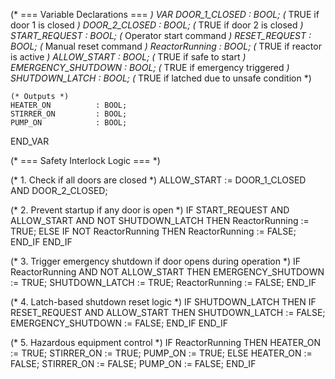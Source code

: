 (* === Variable Declarations === *)
VAR
    DOOR_1_CLOSED      : BOOL;  (* TRUE if door 1 is closed *)
    DOOR_2_CLOSED      : BOOL;  (* TRUE if door 2 is closed *)
    START_REQUEST      : BOOL;  (* Operator start command *)
    RESET_REQUEST      : BOOL;  (* Manual reset command *)
    ReactorRunning     : BOOL;  (* TRUE if reactor is active *)
    ALLOW_START        : BOOL;  (* TRUE if safe to start *)
    EMERGENCY_SHUTDOWN : BOOL;  (* TRUE if emergency triggered *)
    SHUTDOWN_LATCH     : BOOL;  (* TRUE if latched due to unsafe condition *)
    
    (* Outputs *)
    HEATER_ON          : BOOL;
    STIRRER_ON         : BOOL;
    PUMP_ON            : BOOL;
END_VAR

(* === Safety Interlock Logic === *)

(* 1. Check if all doors are closed *)
ALLOW_START := DOOR_1_CLOSED AND DOOR_2_CLOSED;

(* 2. Prevent startup if any door is open *)
IF START_REQUEST AND ALLOW_START AND NOT SHUTDOWN_LATCH THEN
    ReactorRunning := TRUE;
ELSE
    IF NOT ReactorRunning THEN
        ReactorRunning := FALSE;
    END_IF
END_IF

(* 3. Trigger emergency shutdown if door opens during operation *)
IF ReactorRunning AND NOT ALLOW_START THEN
    EMERGENCY_SHUTDOWN := TRUE;
    SHUTDOWN_LATCH := TRUE;
    ReactorRunning := FALSE;
END_IF

(* 4. Latch-based shutdown reset logic *)
IF SHUTDOWN_LATCH THEN
    IF RESET_REQUEST AND ALLOW_START THEN
        SHUTDOWN_LATCH := FALSE;
        EMERGENCY_SHUTDOWN := FALSE;
    END_IF
END_IF

(* 5. Hazardous equipment control *)
IF ReactorRunning THEN
    HEATER_ON := TRUE;
    STIRRER_ON := TRUE;
    PUMP_ON := TRUE;
ELSE
    HEATER_ON := FALSE;
    STIRRER_ON := FALSE;
    PUMP_ON := FALSE;
END_IF
